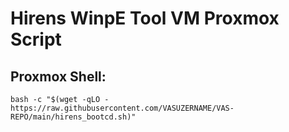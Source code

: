 # Hirens WinpE Tool VM Proxmox Script

## Proxmox Shell:
```
bash -c "$(wget -qLO - https://raw.githubusercontent.com/VASUZERNAME/VAS-REPO/main/hirens_bootcd.sh)"
```





